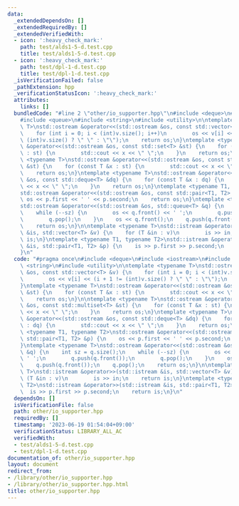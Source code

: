 ```yaml
---
data:
  _extendedDependsOn: []
  _extendedRequiredBy: []
  _extendedVerifiedWith:
  - icon: ':heavy_check_mark:'
    path: test/alds1-5-d.test.cpp
    title: test/alds1-5-d.test.cpp
  - icon: ':heavy_check_mark:'
    path: test/dpl-1-d.test.cpp
    title: test/dpl-1-d.test.cpp
  _isVerificationFailed: false
  _pathExtension: hpp
  _verificationStatusIcon: ':heavy_check_mark:'
  attributes:
    links: []
  bundledCode: "#line 2 \"other/io_supporter.hpp\"\n#include <deque>\n#include <iostream>\n\
    #include <queue>\n#include <string>\n#include <utility>\n\ntemplate <typename\
    \ T>\nstd::ostream &operator<<(std::ostream &os, const std::vector<T> &v) {\n\
    \    for (int i = 0; i < (int)v.size(); i++)\n        os << v[i] << (i + 1 !=\
    \ (int)v.size() ? \" \" : \"\");\n    return os;\n}\ntemplate <typename T>\nstd::ostream\
    \ &operator<<(std::ostream &os, const std::set<T> &st) {\n    for (const T &x\
    \ : st) {\n        std::cout << x << \" \";\n    }\n    return os;\n}\n\ntemplate\
    \ <typename T>\nstd::ostream &operator<<(std::ostream &os, const std::multiset<T>\
    \ &st) {\n    for (const T &x : st) {\n        std::cout << x << \" \";\n    }\n\
    \    return os;\n}\ntemplate <typename T>\nstd::ostream &operator<<(std::ostream\
    \ &os, const std::deque<T> &dq) {\n    for (const T &x : dq) {\n        std::cout\
    \ << x << \" \";\n    }\n    return os;\n}\ntemplate <typename T1, typename T2>\n\
    std::ostream &operator<<(std::ostream &os, const std::pair<T1, T2> &p) {\n   \
    \ os << p.first << ' ' << p.second;\n    return os;\n}\ntemplate <typename T>\n\
    std::ostream &operator<<(std::ostream &os, std::queue<T> &q) {\n    int sz = q.size();\n\
    \    while (--sz) {\n        os << q.front() << ' ';\n        q.push(q.front());\n\
    \        q.pop();\n    }\n    os << q.front();\n    q.push(q.front());\n    q.pop();\n\
    \    return os;\n}\n\ntemplate <typename T>\nstd::istream &operator>>(std::istream\
    \ &is, std::vector<T> &v) {\n    for (T &in : v)\n        is >> in;\n    return\
    \ is;\n}\ntemplate <typename T1, typename T2>\nstd::istream &operator>>(std::istream\
    \ &is, std::pair<T1, T2> &p) {\n    is >> p.first >> p.second;\n    return is;\n\
    }\n"
  code: "#pragma once\n#include <deque>\n#include <iostream>\n#include <queue>\n#include\
    \ <string>\n#include <utility>\n\ntemplate <typename T>\nstd::ostream &operator<<(std::ostream\
    \ &os, const std::vector<T> &v) {\n    for (int i = 0; i < (int)v.size(); i++)\n\
    \        os << v[i] << (i + 1 != (int)v.size() ? \" \" : \"\");\n    return os;\n\
    }\ntemplate <typename T>\nstd::ostream &operator<<(std::ostream &os, const std::set<T>\
    \ &st) {\n    for (const T &x : st) {\n        std::cout << x << \" \";\n    }\n\
    \    return os;\n}\n\ntemplate <typename T>\nstd::ostream &operator<<(std::ostream\
    \ &os, const std::multiset<T> &st) {\n    for (const T &x : st) {\n        std::cout\
    \ << x << \" \";\n    }\n    return os;\n}\ntemplate <typename T>\nstd::ostream\
    \ &operator<<(std::ostream &os, const std::deque<T> &dq) {\n    for (const T &x\
    \ : dq) {\n        std::cout << x << \" \";\n    }\n    return os;\n}\ntemplate\
    \ <typename T1, typename T2>\nstd::ostream &operator<<(std::ostream &os, const\
    \ std::pair<T1, T2> &p) {\n    os << p.first << ' ' << p.second;\n    return os;\n\
    }\ntemplate <typename T>\nstd::ostream &operator<<(std::ostream &os, std::queue<T>\
    \ &q) {\n    int sz = q.size();\n    while (--sz) {\n        os << q.front() <<\
    \ ' ';\n        q.push(q.front());\n        q.pop();\n    }\n    os << q.front();\n\
    \    q.push(q.front());\n    q.pop();\n    return os;\n}\n\ntemplate <typename\
    \ T>\nstd::istream &operator>>(std::istream &is, std::vector<T> &v) {\n    for\
    \ (T &in : v)\n        is >> in;\n    return is;\n}\ntemplate <typename T1, typename\
    \ T2>\nstd::istream &operator>>(std::istream &is, std::pair<T1, T2> &p) {\n  \
    \  is >> p.first >> p.second;\n    return is;\n}\n"
  dependsOn: []
  isVerificationFile: false
  path: other/io_supporter.hpp
  requiredBy: []
  timestamp: '2023-06-19 01:54:04+09:00'
  verificationStatus: LIBRARY_ALL_AC
  verifiedWith:
  - test/alds1-5-d.test.cpp
  - test/dpl-1-d.test.cpp
documentation_of: other/io_supporter.hpp
layout: document
redirect_from:
- /library/other/io_supporter.hpp
- /library/other/io_supporter.hpp.html
title: other/io_supporter.hpp
---
```

